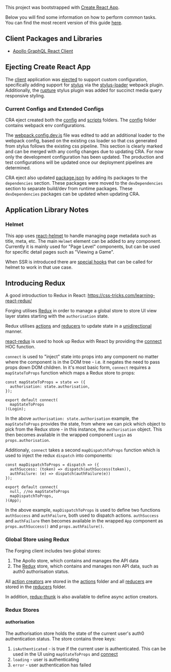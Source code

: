 This project was bootstrapped with [Create React App](https://github.com/facebookincubator/create-react-app).

Below you will find some information on how to perform common tasks.<br>
You can find the most recent version of this guide [here](https://github.com/facebookincubator/create-react-app/blob/master/packages/react-scripts/template/README.md).

## Client Packages and Libraries

* [Apollo GraphQL React Client](https://www.apollographql.com/docs/react/)

## Ejecting Create React App

The [client](./) application was [ejected](https://github.com/facebookincubator/create-react-app#converting-to-a-custom-setup) to
support custom configuration, specifically adding support for [stylus](http://stylus-lang.com/) via
the [stylus-loader](https://github.com/shama/stylus-loader) webpack plugin. Additionally, the
[rupture](https://github.com/jescalan/rupture) stylus plugin was added for succinct media query responsive styling.

### Current Configs and Extended Configs

CRA eject created both the [config](./config) and [scripts](./scripts) folders. The [config](./config) folder
contains webpack env configurations.

The [webpack.config.dev.js](./config/webpack.config.dev.js) file was edited to add an additional loader to the
webpack config, based on the existing css loader so that css generated from stylus follows the existing css pipeline.
This section is clearly marked and can be merged with any config changes due to updating CRA. For now only the development
configuration has been updated. The production and test configurations will be updated once our deployment pipelines
are determined.

CRA eject also updated [package.json](./package.json) by adding its packages to the `dependencies` section. These
packages were moved to the `devDependencies` section to separate build/dev from runtime packages.
These `devDependencies` packages can be updated when updating CRA.

## Application Library Notes

### Helmet

This app uses [react-helmet](https://github.com/nfl/react-helmet) to handle managing page metadata such as title, meta, etc. The main `Helmet` element can be added to any component. Currently it is mainly used for "Page Level" components, but can be used for specific detail pages such as "Viewing a Game". 

When SSR is introduced there are [special hooks](https://github.com/nfl/react-helmet#server-usage) that can be called for helmet to work in that use case. 

## Introducing Redux

A good introduction to Redux in React: https://css-tricks.com/learning-react-redux/

Forging utilises [Redux](https://redux.js.org/) in order to manage a global store to store UI view layer states starting with the
`authorisation` state.

Redux utilises [actions](https://redux.js.org/docs/basics/Actions.html) and [reducers](https://redux.js.org/docs/basics/Reducers.html)
to update state in a [unidirectional](https://redux.js.org/docs/basics/DataFlow.html) manner.

[react-redux](https://github.com/reactjs/react-redux) is used to hook up Redux with React by providing the
[connect](https://github.com/reactjs/react-redux/blob/master/docs/api.md#connectmapstatetoprops-mapdispatchtoprops-mergeprops-options)
HOC function. 

`connect` is used to "inject" state into props into any component no matter where the component is in the DOM tree - i.e. it negates the
need to pass props down DOM children. In it's most basic form, `connect` requires a `mapStateToProps` function which
maps a Redux store to props:

```
const mapStateToProps = state => ({
  authorisation: state.authorisation,
});

export default connect(
  mapStateToProps
)(Login);
```

In the above `authorisation: state.authorisation` example, the `mapStateToProps` provides the state, from where
we can pick which object to pick from the Redux store - in this instance, the `authorisation` object. This then
becomes available in the wrapped component `Login` as `props.authorisation`.

Additionaly, `connect` takes a second `mapDispatchToProps` function which is used to inject the redux `dispatch` into
components:

```
const mapDispatchToProps = dispatch => ({
  authSuccess: (token) => dispatch(authSuccess(token)),
  authFailure: (e) => dispatch(authFailure(e))
});

export default connect(
  null, //no mapStateToProps
  mapDispatchToProps,
)(App);
```

In the above example, `mapDispatchToProps` is used to define two functions `authSuccess` and `authFailure`, both
used to dispatch actions. `authSuccess` and `authFailure` then becomes available in the wrapped `App` component
as `props.authSuccess()` and `props.authFailure()`.


### Global Store using Redux

The Forging client includes two global stores:

1. The Apollo store, which contains and manages the API data
2. The [Redux](https://redux.js.org/) store, which contains and manages non API data, such as auth0 authorisation status.

All [action creators](https://redux.js.org/docs/basics/Actions.html#action-creators) are stored in 
the [actions](./src/actions) folder and all [reducers](https://redux.js.org/docs/basics/Reducers.html) are 
stored in the [reducers](./src/reducers) folder.

In addition, [redux-thunk](https://github.com/gaearon/redux-thunk) is also available to define async action creators.  

### Redux Stores

#### authorisation

The authorisation store holds the state of the current user's auth0 authentication status. The store contains three keys:

1. `isAuthenticated` - is true if the current user is authenticated. This can be used in the UI 
using `mapStateToProps` and [connect](https://github.com/reactjs/react-redux/blob/master/docs/api.md#connectmapstatetoprops-mapdispatchtoprops-mergeprops-options)
2. `loading` - user is authenticating
3. `error` - user authentication has failed
